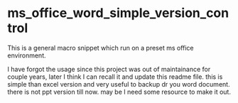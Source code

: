 # ms_office_word_simple_version_control
This is a general macro snippet which run on a preset ms office environment. 

I have forgot the usage since this project was out of maintainance for couple years, later I think I can recall it and update this readme file. 
this is simple than excel version and very useful to backup dr you word document. there is not ppt version till now. may be I need some resource to make it out. 
